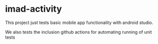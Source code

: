 # imad-activity

This project just tests basic mobile app functionality with android studio.

We also tests the inclusion github actions for automating running of unit tests
